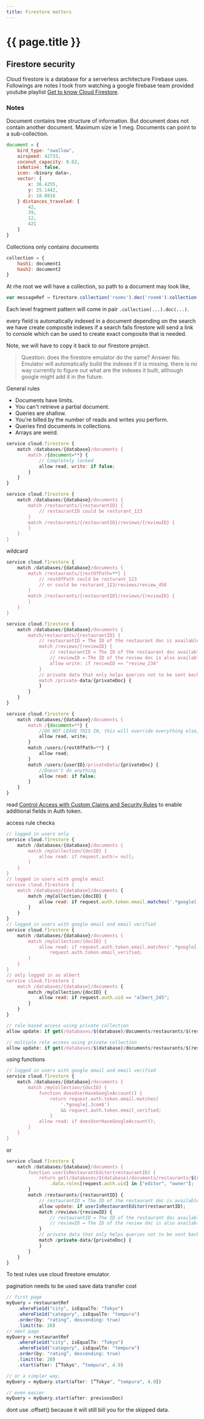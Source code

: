 ```yaml
---
title: Firestore matters
---
```


# {{ page.title }}


## Firestore security
Cloud firestore is a database for a serverless architecture Firebase uses. Followings are notes I took from watching a google firebase team provided youtube playlist [Get to know Cloud Firestore](https://www.youtube.com/playlist?list=PLl-K7zZEsYLluG5MCVEzXAQ7ACZBCuZgZ).

### Notes
Document contains tree structure of information. But document does not contain another document. Maximum size ie 1 meg. Documents can point to a sub-collection. 
```javascript
document = {
    bird_type: "swallow",
    airspeed: 42733,
    coconut_capacity: 0.62,
    isNative: false,
    icon: <binary data>,
    vector: {
        x: 36.4255, 
        y: 25.1442, 
        z: 18.8816
    } distances_traveled: [
        42,
        39,
        12,
        421
    ]
}
```
Collections only contains documents
```javascript
collection = {
    hash1: document1
    hash2: document2 
}
```
At rhe root we will have a collection, so path to a document may look like,
```javascript
var messageRef = firestore.collection('rooms').doc('roomA').collection('messages').doc('message1');
```
Each level fragment pattern will come in pair ``.collection(...).doc(...)``.


every field is automatically indexed in a document
depending on the search we have create composite indexes
if a search fails firestore will send a link to console
which can be used to create exact composite that is needed.

Note, we will have to copy it back to our firestore project.
> Question: does the firestore emulator do the same? Answer No.
Emulator will automatically build the indexes if it is missing.
there is no way currently to figure out what are the indexes
it built, although google might add it in the future. 


General rules
* Documents have limits.   
* You can't retrieve a partial document.
* Queries are shallow.
* You're billed by the number of reads and writes you perform.
* Queries find documents in collections.
* Arrays are weird.

```javascript
service cloud.firestore {
    match /databases/{database}/documents {
        match /{document=**} {
            // Completely locked
            allow read, write: if false;
        }
    }
}
```

```javascript
service cloud.f1restore {
    match /databases/{database}/documents {
        match /restaurants/{restaurantID} {
            // restaurantID could be resturant_123
        }
        match /restaurants/{restaurantID}/reviews/{reviewID} {
        }
    }
}
```

wildcard
```javascript
service cloud.f1restore {
    match /databases/{database}/documents {
        match /restaurants/{restOfPath=**} {
            // restOfPath could be resturant_123
            // or could be resturant_123/reviews/review_456
        }
        match /restaurants/{restaurantID}/reviews/{reviewID} {
        }
    }
}
```

```javascript
service cloud.f1restore {
    match /databases/{database}/documents {
        match/restaurants/{restaurantID} {
            // restaurantID = The ID of the restaurant doc is available at this level 
            match /reviews/{reviewID} {
                // restaurantID = The ID of the restaurant doc available at this level
                // reviewID = The ID of the review doc is also available at this level
                allow write: if reviewID == "review_234"
            }
            // private data that only helps queries not to be sent back to client 
            match /private-data/{privateDoc} {
            }
        }
    }
}
```
```javascript
service cloud.f1restore {
    match /databases/{database}/documents {
        match /{document=**} {
            //DO NOT LEAVE THIS IN, this will override everything else, RULES are OR-ED
            allow read, write;
        }
        match /users/{rest0fPath=**} {
            allow read;
        }
        match /users/{userID}/privateData/{privateDoc} {
            //Doesn't do anything
            allow read: if false;
        }
    }
}
```

read [Control Access with Custom Claims and Security Rules](https://firebase.google.com/docs/auth/admin/custom-claims) to enable additional fields in Auth token.

access rule checks
```javascript
// logged in users only 
service cloud.f1restore {
    match /databases/{database}/documents {
        match /myCollection/{docID} {
            allow read: if request.auth!= null;
        }
    }
}
// logged in users with google email
service cloud.f1restore {
    match /databases/{database}/documents {
        match /myCollection/{docID} {
            allow read: if request.auth.token.email.matches('.*google[.]com$');
        }
    }
}
// logged in users with google email and email verified
service cloud.f1restore {
    match /databases/{database}/documents {
        match /myCollection/{docID} {
            allow read: if request.auth.token.email.matches('.*google[.]com$') &&
                request.auth.token.email_verified;
        }
    }
}
// only logged in as albert 
service cloud.f1restore {
    match /databases/{database}/documents {
        match /myCollection/{docID} {
            allow read: if request.auth.uid == "albert_245";
        }
    }
}

// role based access using private collection
allow update: if get(/databases/$(database)/documents/restaurants/$(restaurantID)/private_data/private).data.roles[request.auth.uid] == "editor";

// multiple role access using private collection
allow update: if get(/databases/$(database)/documents/restaurants/$(restaurantID)/private_data/private).data.roles[request.auth.uid] in ["editor", "owner"];
```


using functions
```javascript
// logged in users with google email and email verified
service cloud.f1restore {
    match /databases/{database}/documents {
        match /myCollection/{docID} {
            function doesUserHaveGoogleAccuunt() {
                return request.auth.token.email.matches(
                    '.*google[.]com$')
                    && request.auth.token.email_verified;
                }
            allow read: if doesUserHaveGoogleAccuunt();
        }
    }
}
```

or 
```javascript
service cloud.f1restore {
    match /databases/{database}/documents {
        function userIsRestaurantEditor(restaurantID) {
            return get(/databases/$(database)/documents/restaurants/$(restaurantID)/private_data/private)
                .data.roles[request.auth.uid] in ["editor", "owner"];
        }
        match /restaurants/{restaurantID} {
            // restaurantID = The ID of the restaurant doc is available at this level 
            allow update: if userIsRestaurantEditor(restaurantID);
            match /reviews/{reviewID} {
                // restaurantID = The ID of the restaurant doc available at this level
                // reviewID = The ID of the review doc is also available at this level
            }
            // private data that only helps queries not to be sent back to client 
            match /private-data/{privateDoc} {
            }
        }
    }
}
```

To test rules use cloud firestore emulator.

pagination needs to be used save data transfer cost


```javascript
// first page
myQuery = restaurantRef
    .whereFie1d("city", isEqualTo: "Tokyo")
    .whereFie1d("category", isEqualTo: "tempura")
    .order(by: "rating”, descending: true)
    .limit(to: 20)
// next page
myQuery = restaurantRef
    .whereFie1d("city", isEqualTo: "Tokyo")
    .whereFie1d("category", isEqualTo: "tempura")
    .order(by: "rating”, descending: true)
    .limit(to: 20)
    .start(after: [”Tokyo", “tempura", 4.9)

// or a simpler way, 
myQuery = myQuery.start(after: [”Tokyo", “tempura", 4.9])

// even easier 
myQuery = myQuery.start(after: previousDoc)
```

dont use .offset() because it will still bill you for the skipped data. 
